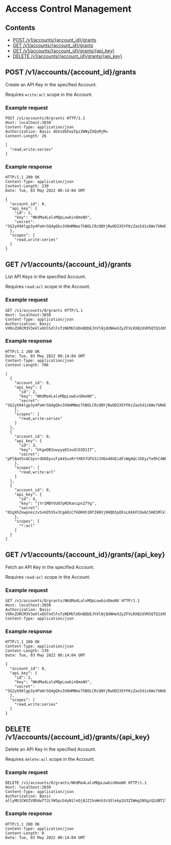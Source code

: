 # Access Control Management

## Contents

* [POST /v1/accounts/{account_id}/grants](#post-v1accountsaccount_idgrants)
* [GET /v1/accounts/{account_id}/grants](#get-v1accountsaccount_idgrants)
* [GET /v1/accounts/{account_id}/grants/{api_key}](#get-v1accountsaccount_idgrantsapi_key)
* [DELETE /v1/accounts/{account_id}/grants/{api_key}](#delete-v1accountsaccount_idgrantsapi_key)

## POST /v1/accounts/{account_id}/grants

Create an API Key in the specified Account.

Requires `write:acl` scope in the Account.

### Example request

```http
POST /v1/accounts/0/grants HTTP/1.1
Host: localhost:3030
Content-Type: application/json
Authorization: Basic dGVzdGFwaTpzZWNyZXQxMjM=
Content-Length: 26

[
  "read,write:series"
]
```

### Example response

```http
HTTP/1.1 200 OK
Content-Type: application/json
Content-Length: 239
Date: Tue, 03 May 2022 00:14:04 GMT

{
  "account_id": 0,
  "api_key": {
    "id": 2,
    "key": "NKdMa4LalxMQpLowbinDmoNX",
    "secret": "SG2yX94lgp3y4PaHrSQ4gQkv3X0mMNmz7hBOLCRcQNYjRwODIX5YFKzZao5d1z6Wx7UN4DtY7sl9LNXhyuvyLTsvkKh7OPOHKBGn63d1W2KX8whwwMhz8AAoStnMDaZs"
  },
  "scopes": [
    "read,write:series"
  ]
}
```


## GET /v1/accounts/{account_id}/grants

List API Keys in the specified Account.

Requires `read:acl` scope in the Account.

### Example request

```http
GET /v1/accounts/0/grants HTTP/1.1
Host: localhost:3030
Content-Type: application/json
Authorization: Basic VXRnZURCM3V3eXlxOUlhdlFsTzNEMUlUOnBQbEJhVlNjQUNHeXZyZFVLRXB2dVR5QTQ1dXNScllYS2g3VUZVM0pKWDZlNDhHRWlkRnpXZ0FRY0pHNnl6VGU5aEM0Qkt3Y090NGZaZjJUVzJyQWl1TGVpU1N6VEFVajJVTlBGTmc3Tk9hSFF0aWhPSGVyV2ZWamVNYVRUbnZD

```

### Example response

```http
HTTP/1.1 200 OK
Date: Tue, 03 May 2022 00:14:04 GMT
Content-Type: application/json
Content-Length: 706

[
  {
    "account_id": 0,
    "api_key": {
      "id": 2,
      "key": "NKdMa4LalxMQpLowbinDmoNX",
      "secret": "SG2yX94lgp3y4PaHrSQ4gQkv3X0mMNmz7hBOLCRcQNYjRwODIX5YFKzZao5d1z6Wx7UN4DtY7sl9LNXhyuvyLTsvkKh7OPOHKBGn63d1W2KX8whwwMhz8AAoStnMDaZs"
    },
    "scopes": [
      "read,write:series"
    ]
  },
  {
    "account_id": 0,
    "api_key": {
      "id": 3,
      "key": "UtgeDB3uwyyq9IavQlO3D1IT",
      "secret": "pPlBaVScACGyvrdUKEpvuTyA45usRrYXKh7UFU3JJX6e48GEidFzWgAQcJG6yzTe9hC4BKwcOt4fZf2TW2rAiuLeiSSzTAUj2UNPFNg7NOaHQtihOHerWfVjeMaTTnvC"
    },
    "scopes": [
      "read,write:acl"
    ]
  },
  {
    "account_id": 0,
    "api_key": {
      "id": 4,
      "key": "jYr1MBYVU87pM2Kanipn27Yg",
      "secret": "0IgXhZxwpnezJvSvHZh55x3CgAOiCfGOKKh1NTI6BVj0HQb5pEKsLKkbFC0abC5HESMlk76CS1hTJwBF8pC1dAozQcofohsg82idIPCnqXeJvBOLhcgYYQs14QKZpZt5"
    },
    "scopes": [
      "*:acl"
    ]
  }
]
```


## GET /v1/accounts/{account_id}/grants/{api_key}

Fetch an API Key in the specified Account.

Requires `read:acl` scope in the Account.

### Example request

```http
GET /v1/accounts/0/grants/NKdMa4LalxMQpLowbinDmoNX HTTP/1.1
Host: localhost:3030
Authorization: Basic VXRnZURCM3V3eXlxOUlhdlFsTzNEMUlUOnBQbEJhVlNjQUNHeXZyZFVLRXB2dVR5QTQ1dXNScllYS2g3VUZVM0pKWDZlNDhHRWlkRnpXZ0FRY0pHNnl6VGU5aEM0Qkt3Y090NGZaZjJUVzJyQWl1TGVpU1N6VEFVajJVTlBGTmc3Tk9hSFF0aWhPSGVyV2ZWamVNYVRUbnZD
Content-Type: application/json

```

### Example response

```http
HTTP/1.1 200 OK
Content-Type: application/json
Content-Length: 239
Date: Tue, 03 May 2022 00:14:04 GMT

{
  "account_id": 0,
  "api_key": {
    "id": 2,
    "key": "NKdMa4LalxMQpLowbinDmoNX",
    "secret": "SG2yX94lgp3y4PaHrSQ4gQkv3X0mMNmz7hBOLCRcQNYjRwODIX5YFKzZao5d1z6Wx7UN4DtY7sl9LNXhyuvyLTsvkKh7OPOHKBGn63d1W2KX8whwwMhz8AAoStnMDaZs"
  },
  "scopes": [
    "read,write:series"
  ]
}
```


## DELETE /v1/accounts/{account_id}/grants/{api_key}

Delete an API Key in the specified Account.

Requires `delete:acl` scope in the Account.

### Example request

```http
DELETE /v1/accounts/0/grants/NKdMa4LalxMQpLowbinDmoNX HTTP/1.1
Host: localhost:3030
Content-Type: application/json
Authorization: Basic allyMU1CWVZVODdwTTJLYW5pcG4yN1lnOjBJZ1hoWnh3cG5lekp2U3ZIWmg1NXgzQ2dBT2lDZkdPS0toMU5USTZCVmowSFFiNXBFS3NMS2tiRkMwYWJDNUhFU01sazc2Q1MxaFRKd0JGOHBDMWRBb3pRY29mb2hzZzgyaWRJUENucVhlSnZCT0xoY2dZWVFzMTRRS1pwWnQ1

```

### Example response

```http
HTTP/1.1 200 OK
Content-Type: application/json
Content-Length: 0
Date: Tue, 03 May 2022 00:14:04 GMT


```


